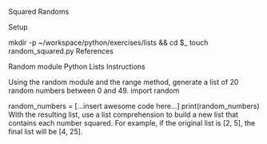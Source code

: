 Squared Randoms

Setup

mkdir -p ~/workspace/python/exercises/lists && cd $_
touch random_squared.py
References

Random module
Python Lists
Instructions

Using the random module and the range method, generate a list of 20 random numbers between 0 and 49.
import random

random_numbers = [...insert awesome code here...]
print(random_numbers)
With the resulting list, use a list comprehension to build a new list that contains each number squared. For example, if the original list is [2, 5], the final list will be [4, 25].